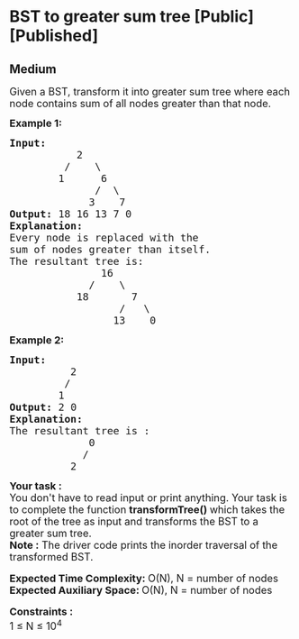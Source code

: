 # BST to greater sum tree [Public][Published]
## Medium 
<div class="problem-statement">
                <p></p><p><span style="font-size:18px">Given a BST, transform it into greater sum tree where each node contains sum of all nodes greater than that node.</span></p>

<p><strong><span style="font-size:18px">Example 1:</span></strong></p>

<pre><span style="font-size:18px"><strong>Input:</strong>
           2
         /    \
        1      6
              /  \
             3    7
<strong>Output:</strong> 18 16 13 7 0
<strong>Explanation:</strong>
Every node is replaced with the 
sum of nodes greater than itself. 
The resultant tree is:
               16
             /    \
           18       7
                  /   \
                 13    0
</span></pre>

<p><strong><span style="font-size:18px">Example 2:</span></strong></p>

<pre><span style="font-size:18px"><strong>Input</strong><strong>:</strong>
</span><span style="font-size:18px">          2
         /
        1</span>
<span style="font-size:18px"><strong>Output: </strong>2 0</span>
<strong><span style="font-size:18px">Explanation:</span></strong>
<span style="font-size:18px">The resultant tree is :</span>
<span style="font-size:18px">             0</span>
<span style="font-size:18px">            /</span>
<span style="font-size:18px">          2</span>
</pre>

<div><span style="font-size:18px"><strong>Your task :</strong></span></div>

<div><span style="font-size:18px">You don't have to read input or print anything. Your task is to complete the function <strong>transformTree() </strong>which takes the root of the tree as input and transforms the BST to a greater sum tree.</span></div>

<div><span style="font-size:18px"><strong>Note :</strong> The driver code prints the inorder traversal of the transformed BST.</span></div>

<div>&nbsp;</div>

<div><span style="font-size:18px"><strong>Expected Time Complexity: </strong>O(N), N = number of nodes</span></div>

<div><span style="font-size:18px"><strong>Expected Auxiliary Space: </strong>O(N), N = number of nodes</span></div>

<div>&nbsp;</div>

<div><span style="font-size:18px"><strong>Constraints :</strong></span></div>

<div><span style="font-size:18px">1 ≤ N ≤ 10<sup>4</sup></span></div>
 <p></p>
            </div>
